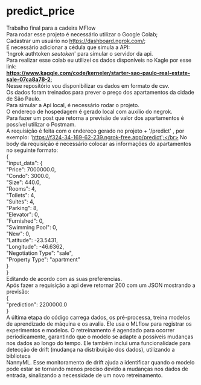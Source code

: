 # predict_price
Trabalho final para a cadeira MFlow </br>
Para rodar esse projeto é necessário utilizar o Google Colab; </br>
Cadastrar um usuário no https://dashboard.ngrok.com/; </br>
É necessário adicionar a cédula que simula a API: </br>
'!ngrok authtoken *seutoken*' para simular o servidor da api.  </br>
Para realizar esse colab eu utilizei os dados disponíveis no Kagle por esse link: </br>
**https://www.kaggle.com/code/kerneler/starter-sao-paulo-real-estate-sale-07ca8a78-2**; </br>
Nesse repositório vou disponibilizar os dados em formato de csv. </br>
Os dados foram treinados para prever o preço dos apartamentos da cidade de São Paulo.  </br>
Para simular a Api local, é necessário rodar o projeto. </br>
O endereço de hospedagem é gerado local com auxílio do negrok. </br>
Para fazer um post que retorna a previsão de valor dos apartamentos é possível utilizar o Postmam.</br>
A requisição é feita com o endereço gerado no projeto + '/predict' , por exemplo: 'https://f324-34-169-62-239.ngrok-free.app/predict';</br>
No body da requisição é necessário colocar as informações do apartamentos no seguinte formato:</br>
{</br>
  "input_data": {</br>
    "Price": 7000000.0,</br>
    "Condo": 3000.0,</br>
    "Size": 440.0,</br>
    "Rooms": 4,</br>
    "Toilets": 4,</br>
    "Suites": 4,</br>
    "Parking": 8,</br>
    "Elevator": 0,</br>
    "Furnished": 0,</br>
    "Swimming Pool": 0,</br>
    "New": 0,</br>
    "Latitude": -23.5431,</br>
    "Longitude": -46.6362,</br>
    "Negotiation Type": "sale",</br>
    "Property Type": "apartment"</br>
  }</br>
}</br>
Editando de acordo com as suas preferencias.</br>
Após fazer a requisição a api deve retornar 200 com um JSON mostrando a previsão:</br>
{</br>
    "prediction": 2200000.0</br>
}</br>
A última etapa do código carrega dados, os pré-processa, treina modelos de aprendizado de máquina e os avalia. Ele usa o MLflow para registrar os experimentos e modelos. O retreinamento é agendado para ocorrer </br> periodicamente, garantindo que o modelo se adapte a possíveis mudanças nos dados ao longo do tempo. Ele também inclui uma funcionalidade para detecção de drift (mudança na distribuição dos dados), utilizando a biblioteca </br>NannyML. Esse monitoramento de drift ajuda a identificar quando o modelo pode estar se tornando menos preciso devido a mudanças nos dados de entrada, sinalizando a necessidade de um novo retreinamento.</br>
